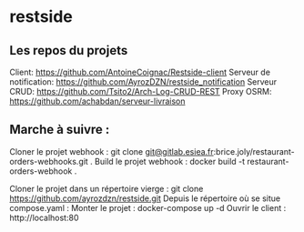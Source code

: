 # restside

## Les repos du projets
Client: https://github.com/AntoineCoignac/Restside-client
Serveur de notification: https://github.com/AyrozDZN/restside_notification
Serveur CRUD: https://github.com/Tsito2/Arch-Log-CRUD-REST
Proxy OSRM: https://github.com/achabdan/serveur-livraison

## Marche à suivre :

Cloner le projet webhook : git clone git@gitlab.esiea.fr:brice.joly/restaurant-orders-webhooks.git .
Build le projet webhook : docker build -t restaurant-orders-webhook .

Cloner le projet dans un répertoire vierge : git clone https://github.com/ayrozdzn/restside.git
Depuis le répertoire où se situe compose.yaml :
Monter le projet : docker-compose up -d
Ouvrir le client : http://localhost:80